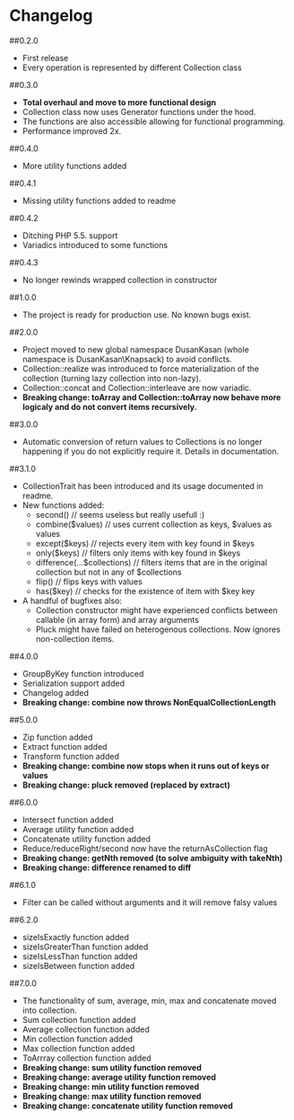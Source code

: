 # Changelog

##0.2.0
- First release
- Every operation is represented by different Collection class

##0.3.0
- **Total overhaul and move to more functional design**
- Collection class now uses Generator functions under the hood. 
- The functions are also accessible allowing for functional programming. 
- Performance improved 2x.

##0.4.0
- More utility functions added

##0.4.1
- Missing utility functions added to readme

##0.4.2
- Ditching PHP 5.5. support
- Variadics introduced to some functions

##0.4.3
- No longer rewinds wrapped collection in constructor

##1.0.0
- The project is ready for production use. No known bugs exist.

##2.0.0
- Project moved to new global namespace DusanKasan (whole namespace is DusanKasan\Knapsack) to avoid conflicts. 
- Collection::realize was introduced to force materialization of the collection (turning lazy collection into non-lazy). 
- Collection::concat and Collection::interleave are now variadic.
- **Breaking change: toArray and Collection::toArray now behave more logicaly and do not convert items recursively.**

##3.0.0
- Automatic conversion of return values to Collections is no longer happening if you do not explicitly require it. Details in documentation.

##3.1.0
- CollectionTrait has been introduced and its usage documented in readme.
- New functions added:
    - second() // seems useless but really usefull :)
    - combine($values) // uses current collection as keys, $values as values
    - except($keys) // rejects every item with key found in $keys
    - only($keys) // filters only items with key found in $keys
    - difference(...$collections) // filters items that are in the original collection but not in any of $collections
    - flip() // flips keys with values
    - has($key) // checks for the existence of item with $key key
- A handful of bugfixes also:
    - Collection constructor might have experienced conflicts between callable (in array form) and array arguments
    - Pluck might have failed on heterogenous collections. Now ignores non-collection items.

##4.0.0
- GroupByKey function introduced
- Serialization support added
- Changelog added
- **Breaking change: combine now throws NonEqualCollectionLength**

##5.0.0
- Zip function added
- Extract function added
- Transform function added
- **Breaking change: combine now stops when it runs out of keys or values**
- **Breaking change: pluck removed (replaced by extract)**

##6.0.0
- Intersect function added
- Average utility function added
- Concatenate utility function added
- Reduce/reduceRight/second now have the returnAsCollection flag
- **Breaking change: getNth removed (to solve ambiguity with takeNth)**
- **Breaking change: difference renamed to diff**

##6.1.0
- Filter can be called without arguments and it will remove falsy values

##6.2.0
- sizeIsExactly function added
- sizeIsGreaterThan function added
- sizeIsLessThan function added
- sizeIsBetween function added

##7.0.0
- The functionality of sum, average, min, max and concatenate moved into collection. 
- Sum collection function added
- Average collection function added
- Min collection function added
- Max collection function added
- ToArrray collection function added
- **Breaking change: sum utility function removed**
- **Breaking change: average utility function removed**
- **Breaking change: min utility function removed**
- **Breaking change: max utility function removed**
- **Breaking change: concatenate utility function removed**
